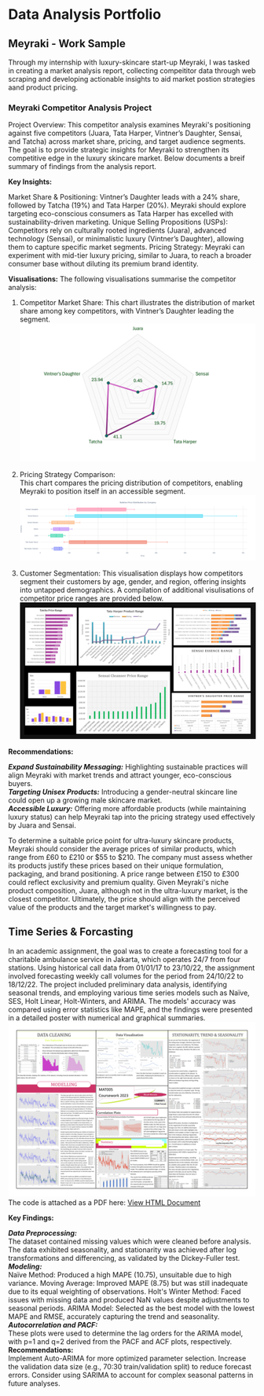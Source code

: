 # Data Analysis Portfolio

## Meyraki - Work Sample
Through my internship with luxury-skincare start-up Meyraki, I was tasked in creating a market analysis report, collecting compeititor data through web scraping and developing actionable insights to aid market postion strategies aand product pricing. 
### Meyraki Competitor Analysis Project

Project Overview: This competitor analysis examines Meyraki's positioning against five competitors (Juara, Tata Harper, Vintner’s Daughter, Sensai, and Tatcha) across market share, pricing, and target audience segments. The goal is to provide strategic insights for Meyraki to strengthen its competitive edge in the luxury skincare market. Below documents a breif summary of findings from the analysis report. 

**Key Insights:**

Market Share & Positioning: Vintner’s Daughter leads with a 24% share, followed by Tatcha (19%) and Tata Harper (20%). Meyraki should explore targeting eco-conscious consumers as Tata Harper has excelled with sustainability-driven marketing.
Unique Selling Propositions (USPs): Competitors rely on culturally rooted ingredients (Juara), advanced technology (Sensai), or minimalistic luxury (Vintner’s Daughter), allowing them to capture specific market segments.
Pricing Strategy: Meyraki can experiment with mid-tier luxury pricing, similar to Juara, to reach a broader consumer base without diluting its premium brand identity.

**Visualisations:**
The following visualisations summarise the competitor analysis:  

1. Competitor Market Share:
This chart illustrates the distribution of market share among key competitors, with Vintner’s Daughter leading the segment.
![Market Share Chart](Data/market_share.jpg)

2. Pricing Strategy Comparison:  
This chart compares the pricing distribution of competitors, enabling Meyraki to position itself in an accessible segment.
![Price Distribution Chart](Data/newplot.png)

3. Customer Segmentation:
This visualisation displays how competitors segment their customers by age, gender, and region, offering insights into untapped demographics. A compilation of additional visulisations of competitor price ranges are provided below. 
![Compilation](Data/collated_vis-1.png)

**Recommendations:**

***Expand Sustainability Messaging:*** Highlighting sustainable practices will align Meyraki with market trends and attract younger, eco-conscious buyers.  
***Targeting Unisex Products:*** Introducing a gender-neutral skincare line could open up a growing male skincare market.  
***Accessible Luxury:*** Offering more affordable products (while maintaining luxury status) can help Meyraki tap into the pricing strategy used effectively by Juara and Sensai.

To determine a suitable price point for ultra-luxury skincare products, Meyraki should consider the average prices of similar products, which range from £60 to £210 or $55 to $210. The company must assess whether its products justify these prices based on their unique formulation, packaging, and brand positioning. A price range between £150 to £300 could reflect exclusivity and premium quality. Given Meyraki's niche product composition, Juara, although not in the ultra-luxury market, is the closest competitor. Ultimately, the price should align with the perceived value of the products and the target market's willingness to pay.

## Time Series & Forcasting
In an academic assignment, the goal was to create a forecasting tool for a charitable ambulance service in Jakarta, which operates 24/7 from four stations. Using historical call data from 01/01/17 to 23/10/22, the assignment involved forecasting weekly call volumes for the period from 24/10/22 to 18/12/22. The project included preliminary data analysis, identifying seasonal trends, and employing various time series models such as Naïve, SES, Holt Linear, Holt-Winters, and ARIMA. The models' accuracy was compared using error statistics like MAPE, and the findings were presented in a detailed poster with numerical and graphical summaries.
![Time Series Modelling Evaluation](Data/c22096073_Poster-1.png)
The code is attached as a PDF here: [View HTML Document](Data/c22096073_code.html)  

**Key Findings:**

***Data Preprocessing:***  
The dataset contained missing values which were cleaned before analysis.
The data exhibited seasonality, and stationarity was achieved after log transformations and differencing, as validated by the Dickey-Fuller test.  
***Modeling:***  
Naïve Method: Produced a high MAPE (10.75), unsuitable due to high variance.
Moving Average: Improved MAPE (8.75) but was still inadequate due to its equal weighting of observations.
Holt's Winter Method: Faced issues with missing data and produced NaN values despite adjustments to seasonal periods.
ARIMA Model: Selected as the best model with the lowest MAPE and RMSE, accurately capturing the trend and seasonality.  
***Autocorrelation and PACF:***  
These plots were used to determine the lag orders for the ARIMA model, with p=1 and q=2 derived from the PACF and ACF plots, respectively.  
**Recommendations:**  
Implement Auto-ARIMA for more optimized parameter selection.
Increase the validation data size (e.g., 70:30 train/validation split) to reduce forecast errors.
Consider using SARIMA to account for complex seasonal patterns in future analyses.

